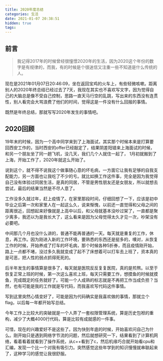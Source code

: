 ```yaml
---
title: 2020年度总结
categories: 生活
date: 2021-01-07 20:38:51
hidden: true
tags:
---
```

## 前言
> 我记得2017年的时候曾经很憧憬2020年的生活，因为2020这个年份的数字是有规律的，而我，有的时候是个很迷信又注重一些不知道是什么传统的人。


现在是2021年01月07日20:46:09，坐在返回宝鸡的火车上，有些轻微咳嗽。距离别人的2020年终总结已经过去了7天，我现在其实也不喜欢写文字，因为觉得自己的大脑总是像不受自己控制，思路一直天马行空的乱跳，写出来的东西没有连贯性，别人看完会大骂浪费了他们的时间，觉得这是一件没有什么回报的事情。

既然是年终总结，那就写写2020年发生的事情吧。
## 2020回顾
19年末的时候，因为一个高中同学来到了上海面试，其实那个时候本来是打算要回西安工作的，当时西安的offer已经敲定了，结果阴差阳错来上海面试的时候，和另一个朋友坐了同一趟飞机，没几天，我们几个人就住一起了， 1月初就搬到了上海，开始工作了，2020年就这么开始了。

说到这个，就不得不说我这个做事随心意的坏毛病，一方面它让我有足够的自我支配能力，另一方面也让我吃了不少的亏。就比如换工作这件事，完全是因为我觉得自己没有体验过同居生活，是真的同居，不管是男性朋友还是女朋友，所以就想去尝试，最后的结果当然是不尽人意了。

工作没多久就过年，赶上疫情了。在家里那段时间，仔细回想了一下，应该是初中毕业之后第一次和家里人在一起这么久，说来惭愧，以前还一直觉得和父母之间的距离很近，回想起来好像就是上高中以后，和父母就基本没吵过架了，一直都是聚少离多，我还以为是我长大了，这么看来是因为父母觉得太久才见一次，吵架没有必要吧。

中间那几个月也没什么讲的，普通不能再普通的一天。每天就是重复的工作，休息，再工作。因为刚进入新的工作环境，要熟悉的东西还是挺多的，噢对，从恢复工作的时候，开始养成了打车的坏毛病，那个时候各种5折券，而且疫情刚开始，路上一点都不堵，没过多久我就变成了起不了床想着可以打车去上班了，资本真的是可恶，把人性的弱点抓得死死的。

后半年发生的事情算是很多了，每天就是医院反反复复医院，真的是煎熬。以至于恢复正常上班的时候，第一次这么喜欢上班，每天只需要工作，想摸鱼的时候就摸鱼，完成既定的任务就好了。可能一个人成熟的标志就是不再把工作当成负担？当然，也有可能是我的工作就是写代码，而我喜欢写代码这件事情。

写到这里突然心情变好了，可能是因为代码确实是我喜欢做的事情，那就立个flag，以后每一年都开始写总结。

今年工作上比较大的突破就是一个人弄了一套权限管理系统，算是历史包袱的重构，减少了大概4000行代码，算是比较有成就感的一件事。

可惜，现在的兴趣爱好不是这些了。因为快到年底的时候，开始喜欢问自己为什么。刚开始只是遇到网络字节流的问题，然后就想研究一下，结果看到了计算机网络，看着看着就看到了操作系统，从c++看到了c，然后机缘巧合就开始看cpu和汇编，发现一个比一个对我有吸引力。突然感觉这些年学到的知识慢慢就串联起来了，这种学习的感觉让我很舒服。



